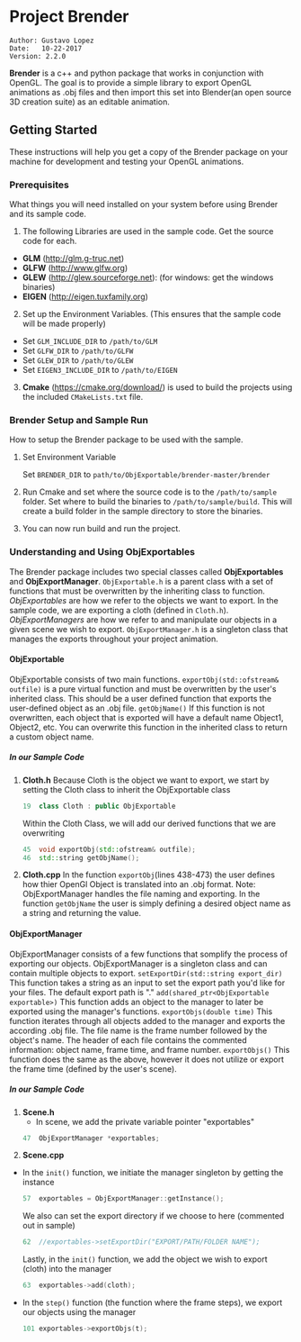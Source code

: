 # Project Brender
```
Author: Gustavo Lopez 
Date:	10-22-2017
Version: 2.2.0
```

**Brender** is a c++ and python package that works in conjunction with OpenGL. The goal is to provide a simple library to export OpenGL animations as .obj files and then import this set into Blender(an open source 3D creation suite) as an editable animation.

## Getting Started

These instructions will help you get a copy of the Brender package on your machine for development and testing your OpenGL animations.

### Prerequisites

What things you will need installed on your system before using Brender and its sample code.

1. The following Libraries are used in the sample code. Get the source code for each.

  * **GLM** (http://glm.g-truc.net)
  * **GLFW** (http://www.glfw.org)
  * **GLEW** (http://glew.sourceforge.net): (for windows: get the windows binaries)
  * **EIGEN** (http://eigen.tuxfamily.org)

2. Set up the Environment Variables. (This ensures that the sample code will be made properly)

  * Set `GLM_INCLUDE_DIR` to `/path/to/GLM`
  * Set `GLFW_DIR` to `/path/to/GLFW`
  * Set `GLEW_DIR` to `/path/to/GLEW`
  * Set `EIGEN3_INCLUDE_DIR` to `/path/to/EIGEN`

3. **Cmake** (https://cmake.org/download/) is used to build the projects using the included `CMakeLists.txt` file.

### Brender Setup and Sample Run

How to setup the Brender package to be used with the sample.

1. Set Environment Variable

   Set `BRENDER_DIR` to `path/to/ObjExportable/brender-master/brender`

2. Run Cmake and set where the source code is to the `/path/to/sample` folder. Set where to build the binaries to `/path/to/sample/build`. This will create a build folder in the sample directory to store the binaries.

3. You can now run build and run the project.

### Understanding and Using ObjExportables

   The Brender package includes two special classes called **ObjExportables** and **ObjExportManager**. `ObjExportable.h` is a parent class with a set of functions that must be overwritten by the inheriting class to function. *ObjExportables* are how we refer to the objects we want to export. In the sample code, we are exporting a cloth (defined in `Cloth.h`). *ObjExportManagers* are how we refer to and manipulate our objects in a given scene we wish to export. `ObjExportManager.h` is a singleton class that manages the exports throughout your project animation.

#### ObjExportable 

ObjExportable consists of two main functions.
   `exportObj(std::ofstream& outfile)` is a pure virtual function and must be overwritten by the user's inherited class. This should be a user defined function that exports the user-defined object as an .obj file.
   `getObjName()` If this function is not overwritten, each object that is exported will have a default name Object1, Object2, etc. You can overwrite this function in the inherited class to return a custom object name.

##### In our Sample Code

1. **Cloth.h**
	Because Cloth is the object we want to export, we start by setting the Cloth class to inherit the ObjExportable class
	```cpp
	19	class Cloth : public ObjExportable
	```
	Within the Cloth Class, we will add our derived functions that we are overwriting
	```cpp
	45	void exportObj(std::ofstream& outfile);
	46	std::string getObjName();
	```
2. **Cloth.cpp**
	In the function `exportObj`(lines 438-473) the user defines how thier OpenGl Object is translated into an .obj format. Note: ObjExportManager handles the file naming and exporting.
	In the function `getObjName` the user is simply defining a desired object name as a string and returning the value.

#### ObjExportManager

ObjExportManager consists of a few functions that somplify the process of exporting our objects. ObjExportManager is a singleton class and can contain multiple objects to export.
	`setExportDir(std::string export_dir)` This function takes a string as an input to set the export path you'd like for your files. The default export path is "."
	`add(shared_ptr<ObjExportable exportable>)` This function adds an object to the manager to later be exported using the manager's functions.
	`exportObjs(double time)` This function iterates through all objects added to the manager and exports the according .obj file. The file name is the frame number followed by the object's name. The header of each file contains the commented information: object name, frame time, and frame number.
	`exportObjs()` This function does the same as the above, however it does not utilize or export the frame time (defined by the user's scene).

##### In our Sample Code

1. **Scene.h**
	* In scene, we add the private variable pointer "exportables"
	```cpp
	47	ObjExportManager *exportables;
	```
2. **Scene.cpp**
  * In the `init()` function, we initiate the manager singleton by getting the instance
	```cpp
	57	exportables = ObjExportManager::getInstance();
	```
	We also can set the export directory if we choose to here (commented out in sample)
	```cpp
	62	//exportables->setExportDir("EXPORT/PATH/FOLDER NAME");
	```
	Lastly, in the `init()` function, we add the object we wish to export (cloth) into the manager
	```cpp
	63	exportables->add(cloth);
	```
  * In the `step()` function (the function where the frame steps), we export our objects using the manager
	```cpp
	101	exportables->exportObjs(t);
	```
